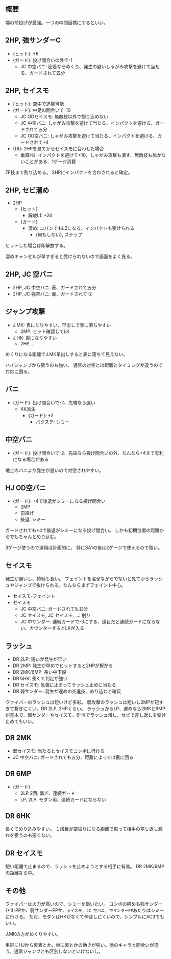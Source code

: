 ## 概要

端の前投げが最強。一つの中間目標にするといい。

## 2HP, 強サンダーC

- {ヒット}: +6
- {ガード}: 投げ間合いの外で-1
  - JC 中空バニ: 密着ならめくり、発生の遅いしゃがみ攻撃を避けて当たる、ガードされて五分

## 2HP, セイスモ

- {ヒット}: 空中で追撃可能
- {ガード}: 中足の間合いで-10
  - JC ODセイスモ: 無敵技以外で割り込めない
  - JC 中空バニ: しゃがみ攻撃を避けて当たる、インパクトを避ける、ガードされて五分
  - JC OD空バニ: しゃがみ攻撃を避けて当たる、インパクトを避ける、ガードされて+4
- {DI}: 2HPを見てからセイスモに合わせた場合
  - 垂直HJ: インパクトを避けて+10、しゃがみ攻撃も潰す、無敵技も届かないことがある、1ゲージ消費

7F技まで割り込める。
2HPにインパクトを合わされると確定。

## 2HP, セビ溜め

- 2HP
  - {ヒット}
    - 解放L1: +24
  - {ガード}
    - 溜め: コパンでもL2になる、インパクトも受けられる
      - {何もしない}, ステップ

ヒットした場合は即解放する。

溜めキャンセルが早すぎると受けられないので画面をよく見る。

## 2HP, JC 空バニ

- 2HP, JC 中空バニ: 表、ガードされて五分
- 2HP, JC 強空バニ: 裏、ガードされて-2

## ジャンプ攻撃

- J.MK: 表になりやすい、早出しで表に落ちやすい
  - 2MP: ヒット確認してLK
- J.HK: 裏になりやすい
  - 2HP, ...

めくりになる距離でJ.MK早出しすると表に落ちて見えない。

ハイジャンプから狙うのも強い。
通常の対空とは距離とタイミングが違うので対応に困る。

## バニ

- {ガード}: 投げ間合いで-2、先端なら遠い
  - KK派生
    - {ガード}: +2
      - バクステ: シミー

## 中空バニ

- {ガード}: 投げ間合いで-2、先端なら投げ間合いの外、なんなら+4まで有利になる場合がある

地上のバニより発生が遅いので対空されやすい。

## HJ OD空バニ

- {ガード}: +4で後退がシミーになる投げ間合い
  - 2MP
  - 前投げ
  - 後退: シミー

ガードされても+4で後退がシミーになる投げ間合い。
しかも初期位置の距離からでもちゃんとめり込む。

3ゲージ使うので運用は計画的に。
特にSA1の後は2ゲージで使えるので強い。

## セイスモ

発生が遅いし、持続も長い。
フェイントを混ぜながらでないと見てからラッシュやジャンプで抜けられる。なんならまずフェイント中心。

- セイスモ-フェイント
- セイスモ
  - JC 中空バニ: ガードされても五分
  - JC セイスモ, JC セイスモ, ...: 削り
  - JC 中サンダー: 連続ガードで-3にする、遠目だと連続ガードにならない、カウンターするとLKが入る

## ラッシュ

- DR 2LP: 短いが発生が早い
- DR 2MP: 発生が早めでヒットすると2HPが繋がる
- DR 2MK/6MP: 長い中下段
- DR 6HK: 長くて判定が強い
- DR セイスモ: 急激に止まってラッシュ止めに当たる
- DR 弱サンダー: 発生が遅めの突進技、めり込むと確反

ヴァイパーのラッシュは短いけど多彩。
弱攻撃のラッシュは短いし2MPが短すぎて繋ぎにくい。DR 2LP, 2HPくらい。
ラッシュからLP、遅めなら2MKと6MPが基本で、弱サンダーやセイスモ、6HKでラッシュ潰し、セビで差し返しを受け止めてもいい。

## DR 2MK

- 弱セイスモ: 当たるとセイスモコンボに行ける
- JC 中空バニ: ガードされても五分、距離によっては裏に回る

## DR 6MP

- {ガード}
  - 2LP 2回: 繋ぎ、連続ガード
  - LP, 2LP: モダン用、連続ガードにならない

## DR 6HK

長くてめり込みやすい。
１段目が空振りになる距離で振って相手の差し返し漏れを狙うのも悪くない。

## DR セイスモ

短い距離で止まるので、ラッシュを止めようとする相手に有効。
DR 2MK/6MPの距離なら中。

## その他

ヴァイパーは火力が高いので、シミーを狙いたい。
コンボの締めも強サンダー(+1)-PPか、弱サンダーPPか、`セイスモ, JC 空バニ, 中サンダーPP`あたりはシミーに行ける。
ただ、モダンはHKがなくて伸ばしにくいので、シンプルにAC3でもいい。

J.MKの方がめくりやすい。

単純にHJから裏表とか、単に裏とかの動きが強い。他のキャラと間合いが違う。通常ジャンプとも区別しないといけないし。
